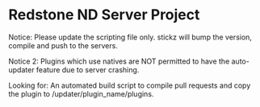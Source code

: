 # Redstone ND Server Project

Notice: Please update the scripting file only. stickz will bump the version, compile and push to the servers.

Notice 2: Plugins which use natives are NOT permitted to have the auto-updater feature due to server crashing.

Looking for: An automated build script to compile pull requests and copy the plugin to /updater/plugin_name/plugins.
